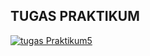 ## TUGAS PRAKTIKUM 
[![tugas Praktikum5](https://res.cloudinary.com/marcomontalbano/image/upload/v1637745712/video_to_markdown/images/youtube--9npXr7tQgC4-c05b58ac6eb4c4700831b2b3070cd403.jpg)](https://youtu.be/9npXr7tQgC4 "tugas Praktikum5")